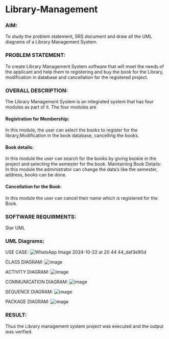 # Library-Management
### AIM:
To study the problem statement, SRS document and draw all the UML diagrams of a Library Management System.
### PROBLEM STATEMENT:
To create Library Management System software that will meet the needs of the applicant
and help them to registering and buy the book for the Library, modification in database and
cancellation for the registered project.
### OVERALL DESCRIPTION:
The Library Management System is an integrated system that has four modules as part of
it. The four modules are
#### Registration for Membership:
In this module, the user can select the books to register for the library,Modification in the book
database, cancelling the books.
#### Book details:
In this module the user can search for the books by giving bookie in the project and selecting
the semester for the book.
Maintaining Book Details:
In this module the administrator can change the data’s like the semester, address, books can be
done.
#### Cancellation for the Book:
In this module the user can cancel their name which is registered for the Book.
### SOFTWARE REQUIRMENTS:
Star UML
### UML Diagrams:

USE CASE:
![WhatsApp Image 2024-10-22 at 20 44 44_daf3e90d](https://github.com/user-attachments/assets/befdc355-eeb9-40f5-910c-47ea517dc2fb)

CLASS DIAGRAM:
![image](https://github.com/user-attachments/assets/767d0ffe-c65b-424a-95e6-0db2669e369a)

ACTIVITY DIAGRAM:
![image](https://github.com/user-attachments/assets/a1b2958a-571e-4c16-92ad-04d77291447d)

COMMUNICATION DIAGRAM:
![image](https://github.com/user-attachments/assets/1f6a8379-053c-4ec6-8a5d-714ec0d99a6e)

SEQUENCE DIAGRAM:
![image](https://github.com/user-attachments/assets/bd37af29-ee88-41a6-9301-4b58e76349b9)

PACKAGE DIAGRAM:
![image](https://github.com/user-attachments/assets/621ab773-aa2b-4cf8-b0da-e2f543153c8d)

### RESULT:
Thus the Library management system project was executed and the output was verified.
